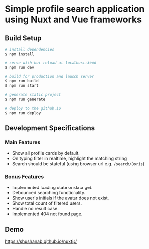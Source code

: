 # Simple profile search application using Nuxt and Vue frameworks

## Build Setup

```bash
# install dependencies
$ npm install

# serve with hot reload at localhost:3000
$ npm run dev

# build for production and launch server
$ npm run build
$ npm run start

# generate static project
$ npm run generate

# deploy to the github.io
$ npm run deploy
```

## Development Specifications

### Main Features
- Show all profile cards by default.
- On typing filter in realtime, highlight the matching string
- Search should be stateful (using browser url e.g. `/search/Boris`)

### Bonus Features
- Implemented loading state on data get.
- Debounced searching functionality.
- Show user's initials if the avatar does not exist.
- Show total count of filtered users.
- Handle no result case.
- Implemented 404 not found page.

## Demo
https://shushanab.github.io/nuxtjs/
